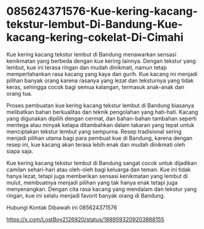 # 085624371576-Kue-kering-kacang-tekstur-lembut-Di-Bandung-Kue-kacang-kering-cokelat-Di-Cimahi

Kue kering kacang tekstur lembut di Bandung menawarkan sensasi kenikmatan yang berbeda dengan kue kering lainnya. Dengan tekstur yang lembut, kue ini terasa ringan dan mudah dinikmati, namun tetap mempertahankan rasa kacang yang kaya dan gurih. Kue kacang ini menjadi pilihan banyak orang karena rasanya yang lezat dan teksturnya yang tidak keras, sehingga cocok bagi semua kalangan, termasuk anak-anak dan orang tua.

Proses pembuatan kue kering kacang tekstur lembut di Bandung biasanya melibatkan bahan berkualitas dan teknik pengolahan yang hati-hati. Kacang yang digunakan dipilih dengan cermat, dan bahan-bahan tambahan seperti mentega atau minyak kelapa ditambahkan dalam takaran yang tepat untuk menciptakan tekstur lembut yang sempurna. Resep tradisional sering menjadi pilihan utama bagi para pembuat kue di Bandung, karena dengan resep ini, kue kacang akan terasa lebih enak dan mudah dinikmati oleh siapa saja.

Kue kering kacang tekstur lembut di Bandung sangat cocok untuk dijadikan camilan sehari-hari atau oleh-oleh bagi keluarga dan teman. Kue ini tidak hanya lezat, tetapi juga memberikan sensasi kenikmatan yang lembut di mulut, membuatnya menjadi pilihan yang tak hanya enak tetapi juga menyenangkan. Dengan cita rasa kacang yang mendalam dan tekstur yang ringan, kue ini selalu menjadi favorit banyak orang di Bandung.

Hubungi Kontak Dibawah ini
085624371576

https://x.com/LostBoy2126920/status/1889593209203868155
